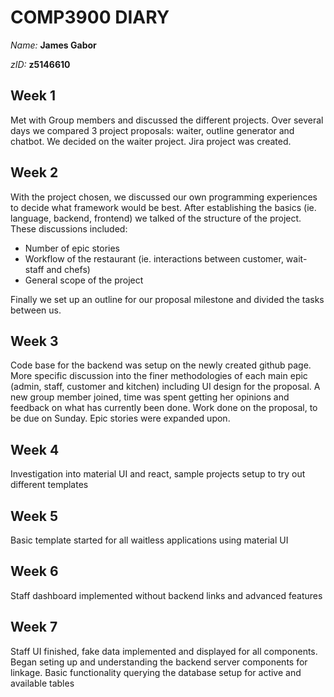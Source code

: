 # COMP3900 DIARY
_Name:_    **James Gabor**

_zID:_      **z5146610**



## Week 1
Met with Group members and discussed the different projects. Over several days we compared 3 project proposals: waiter, outline generator and chatbot. We decided on the waiter project. Jira project was created.
## Week 2
With the project chosen, we discussed our own programming experiences to decide what framework would be best. After establishing the basics (ie. language, backend, frontend) we talked of the structure of the project. These discussions included:
* Number of epic stories
* Workflow of the restaurant (ie. interactions between customer, wait-staff and chefs)
* General scope of the project

Finally we set up an outline for our proposal milestone and divided the tasks between us. 
## Week 3
Code base for the backend was setup on the newly created github page. More specific discussion into the finer methodologies of each main epic (admin, staff, customer and kitchen) including UI design for the proposal. A new group member joined, time was spent getting her opinions and feedback on what has currently been done. Work done on the proposal, to be due on Sunday. Epic stories were expanded upon. 

## Week 4
Investigation into material UI and react, sample projects setup to try out different templates

## Week 5
Basic template started for all waitless applications using material UI

## Week 6
Staff dashboard implemented without backend links and advanced features

## Week 7
Staff UI finished, fake data implemented and displayed for all components. Began seting up and understanding the backend server components for linkage. Basic functionality querying the database setup for active and available tables